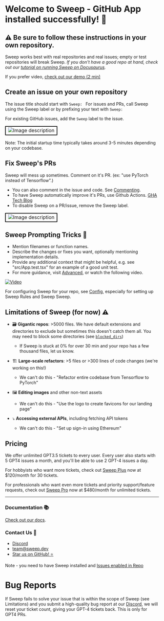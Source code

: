 # Welcome to Sweep - GitHub App installed successfully! 🎉


## ⚠️ Be sure to follow these instructions in your own repository.
Sweep works best with real repositories and real issues; empty or test repositories will break Sweep. *If you don't have a good repo at hand, check out our [tutorial on running Sweep on Docusaurus](https://docs.sweep.dev/usage/tutorial).*


If you prefer video, [check out our demo (2 min)](https://www.youtube.com/watch?v=fr5V5EWVcyM&lc=UgxM_ZzFiFYfjo1ADU54AaABAg)

## Create an issue on your own repository
The issue title should start with `Sweep: ` For issues and PRs, call Sweep using the Sweep label or by prefixing your text with `Sweep: `

For existing GitHub issues, add the `Sweep` label to the issue.

<table>
  <tr>
    <td style="border: 2px solid black;">
      <img src="https://github.com/sweepai/sweep/assets/44910023/68b345eb-0ae5-455e-a1a3-c388b1f032f6" alt="Image description">
    </td>
  </tr>
</table>

Note: The initial startup time typically takes around 3-5 minutes depending on your codebase.

## Fix Sweep's PRs

Sweep will mess up sometimes. Comment on it's PR. (ex: "use PyTorch instead of Tensorflow".)
- You can also comment in the issue and code. See [Commenting](https://docs.sweep.dev/commenting).
- To have Sweep automatically improve it's PRs, use Github Actions. [GHA Tech Blog](https://docs.sweep.dev/blogs/giving-dev-tools)
- To disable Sweep on a PR/issue, remove the Sweep label.


<table>
  <tr>
    <td style="border: 2px solid black;">
      <img src="https://github.com/sweepai/sweep/assets/44910023/9323aa0c-0f32-4da1-89bc-418e44372d8b" alt="Image description">
    </td>
  </tr>
</table>


## Sweep Prompting Tricks 📝

* Mention filenames or function names.
* Describe the changes or fixes you want, optionally mentioning implementation details.
* Provide any additional context that might be helpful, e.g. see "src/App.test.tsx" for an example of a good unit test.
* For more guidance, visit [Advanced](https://docs.sweep.dev/usage/advanced), or watch the following video.

[![Video](http://img.youtube.com/vi/Qn9vB71R4UM/0.jpg)](http://www.youtube.com/watch?v=Qn9vB71R4UM "Advanced Sweep Tricks and Feedback Tips")

For configuring Sweep for your repo, see [Config](https://docs.sweep.dev/usage/config), especially for setting up Sweep Rules and Sweep Sweep.

## Limitations of Sweep (for now) ⚠️

* 🗃️ **Gigantic repos**: >5000 files. We have default extensions and directories to exclude but sometimes this doesn't catch them all. You may need to block some directories (see [`blocked_dirs`](https://docs.sweep.dev/usage/config#blocked_dirs))
    * If Sweep is stuck at 0% for over 30 min and your repo has a few thousand files, let us know.

* 🏗️ **Large-scale refactors**: >5 files or >300 lines of code changes (we're working on this!)
    * We can't do this - "Refactor entire codebase from Tensorflow to PyTorch"

* 🖼️ **Editing images** and other non-text assets
    * We can't do this - "Use the logo to create favicons for our landing page"

* ⤵️ **Accessing external APIs**, including fetching API tokens
    * We can't do this - "Set up sign-in using Ethereum"

## Pricing
We offer unlimited GPT3.5 tickets to every user. Every user also starts with 5 GPT4 issues a month, and you'll be able to use 2 GPT-4 issues a day.

For hobbyists who want more tickets, check out [Sweep Plus](https://buy.stripe.com/7sI5np26l1H24QU7sA) now at $120/month for 30 tickets.

For professionals who want even more tickets and priority support/feature requests, check out [Sweep Pro](https://buy.stripe.com/00g5npeT71H2gzCfZ8) now at $480/month for unlimited tickets.

---

### Documentation 📚

[Check out our docs](https://docs.sweep.dev/).

### Contact Us 👥
- [Discord](https://discord.gg/invite/sweep)
- team@sweep.dev
- [Star us on GitHub! ⭐](https://github.com/sweepai/sweep)


Note - you need to have Sweep installed and [Issues enabled in Repo](https://docs.github.com/en/repositories/managing-your-repositorys-settings-and-features/enabling-features-for-your-repository/disabling-issues)

# Bug Reports

If Sweep fails to solve your issue that is within the scope of Sweep (see Limitations) and you submit a high-quality bug report at our [Discord](https://discord.gg/sweep), we will reset your ticket count, giving your GPT-4 tickets back. This is only for GPT4 PRs.
